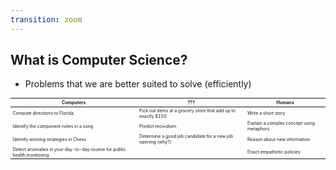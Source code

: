 ```yaml
---
transition: zoom
---
```


## What is Computer Science?

- Problems that we are better suited to solve (efficiently)

<table style='font-size:50%'>
    <thead><tr>
        <th>Computers</th>
        <th>???</th>
        <th>Humans</th>
    </tr></thead>
    <tbody><tr>
        <td>Compute directions to Florida</td>
        <td>Pick out items at a grocery store that add up to exactly $150</td>
        <td>Write a short story</td>
    </tr>
    <tr>
        <td>Identify the component notes in a song</td>
        <td>Predict recividism</td>
        <td>Explain a complex concept using metaphors</td>
    </tr>
    <tr>
        <td>Identify winning strategies in Chess</td>
        <td>Determine a good job candidate for a new job opening (why?)</td>
        <td>Reason about new information</td>
    </tr>
    <tr>
        <td>Detect anomalies in your day-to-day routine for public health monitoring</td>
        <td></td>
        <td>Enact empathetic policies</td>
    </tr></tbody>
</table>